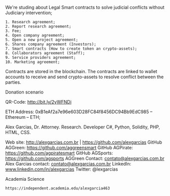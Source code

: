 We're studing about Legal Smart contracts to solve judicial conflicts without Judiciary intervention;

    1. Research agreement;
    2. Report research agreement;
    3. Fee;
    4. Open company agreement;
    5. Open a new project agreement;
    6. Shares company agreement (Investors);
    7. Smart contracts (How to create token an crypto-assets);
    8. Collaborators agreement (Staff);
    9. Service providers agreement;
    10. Marketing agreement;
    

Contracts are stored in the blockchain.
The contracts are linked to wallet accounts to receive and send crypto-assets to resolve conflict between the parties.

Donation scenario

QR-Code: http://bit.ly/2yWFNDi

ETH Address: 0xB1eAf2a7e96e603D28FC84f8456DC94Bb9EdC985 – Ethereum – ETH;

Alex Garcias, Dr. Attorney. Research. Developer C#, Python, Solidity, PHP, HTML, CSS.

Web site: http://alexgarcias.com.br | https://github.com/alexgarcias
GitHub AGGreen: https://github.com/aggreensmart 
GitHub AGPirate:  https://github.com/agpiratesmart 
GitHub AGSports: https://github.com/agsports
AGGreen Contact: contato@alexgarcias.com.br 
Alex Garcias contact: contato@alexgarcias.com.br 
LinkedIn: www.linkedin.com/in/alexgarcias 
Twitter: @lexgarcias 

Academia Science 

	https://independent.academia.edu/alexgarcia463  
